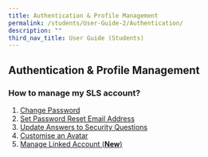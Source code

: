 ```yaml
---
title: Authentication & Profile Management
permalink: /students/User-Guide-2/Authentication/
description: ""
third_nav_title: User Guide (Students)
---
```

## Authentication &amp; Profile Management
### How to manage my SLS account?
1. <a href="/student-user-guide/Authentication-and-Profile-Mgmt/ChangePassword/" target="_blank">Change Password</a>
2. <a href="/student-user-guide/Authentication-and-Profile-Mgmt/setpassword" target="_blank">Set Password Reset Email Address</a>
3. <a href="/student-user-guide/Authentication-and-Profile-Mgmt/updateanswers/" target="_blank">Update Answers to Security Questions</a>
4. <a href="/student-user-guide/Authentication-and-Profile-Mgmt/customiseavatar" target="_blank">Customise an Avatar</a>
5. <a href="/student-user-guide/Authentication-and-Profile-Mgmt/managelinked" target="_blank">Manage Linked Account (**New**)</a>